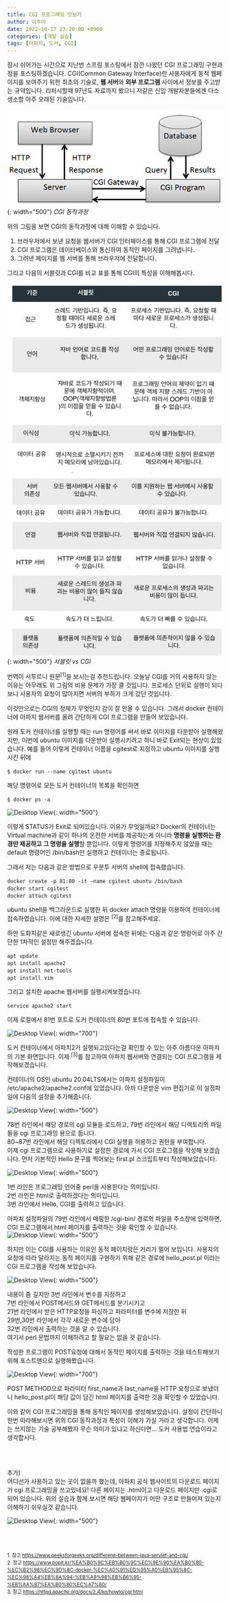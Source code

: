 ```yaml
---
title: CGI 프로그래밍 맛보기
author: 이주아
date: 2022-10-17 23:20:00 +0900
categories: [개발 실습]
tags: [아파치, 도커, CGI]
---
```


잠시 쉬어가는 시간으로 지난번 스프링 포스팅에서 잠깐 나왔던 CGI 프로그래밍 구현과정을 포스팅하겠습니다. CGI(Common Gateway Interface)란 사용자에게 동적 웹페이지를 보여주기 위한 최초의 기술로, **웹 서버**와 **외부 프로그램** 사이에서 정보를 주고받는 규약입니다. 리처시할때 97년도 자료까지 봤으니 저같은 신입 개발자분들에겐 다소 생소할 아주 오래된 기술입니다. 

![Desktop View](/assets/img/20221015/1.png){: width="500"} _CGI 동작과정_

위의 그림을 보면 CGI의 동작과정에 대해 이해할 수 있습니다.
1. 브라우저에서 보낸 요청을 웹서버가 CGI 인터페이스를 통해 CGI 프로그램에 전달
2. CGI 프로그램은 데이터베이스와 통신하여 동적인 페이지를 그려냅니다.
3. 그려낸 페이지를 웹 서버를 통해 브라우저에 전달합니다.


그리고 다음의 서블릿과 CGI를 비교 표를 통해 CGI의 특성을 이해해봅시다.

![Desktop View](/assets/img/20221015/2.png){: width="500"} _서블릿 vs CGI_

번역이 서투르니 원문<sup>[1]</sup>을 보시는걸 추천드립니다. 오늘날 CGI를 거의 사용하지 않는 이유는 아무래도 위 그림의 비용 문제가 가장 클 것입니다. 프로세스 단위로 실행이 되다보니 사용자의 요청이 많아지면 서버의 부하가 크게 갔던 것입니다.

이것만으로는 CGI의 정체가 무엇인지 감이 잘 안올 수 있습니다. 그래서 docker 컨테이너에 아파지 웹서버를 올려 간단하게 CGI 프로그램을 만들어 보았습니다. 

원래 도커 컨테이너를 실행할 때는 run 명령어를 써서 바로 이미지를 다운받아 실행해왔지만, 이번에 ubuntu 이미지를 다운받아 실행시키려고 하니 바로 Exit되는 현상이 있었습니다. 예를 들어 이렇게 컨테이너 이름을 cgitest로 지정하고 ubuntu 이미지를 실행시킨 뒤에

```$ docker run --name cgitest ubuntu ```

해당 명령어로 모든 도커 컨테이너의 목록을 확인하면

```$ docker ps -a```

![Desktop View](/assets/img/20221015/3.png){: width="500"}

이렇게 STATUS가 Exit로 되어있습니다. 이유가 무엇일까요? Docker의 컨테이너는 Virtual machine과 같이 하나의 온전한 서버를 제공하는게 아니라 **명령을 실행하는 환경만 제공하고 그 명령을 실행**할 뿐입니다. 이렇게 명령어를 지정해주지 않았을 때는 default 명령어인 /bin/bash만 실행하고 컨테이너는 종료됩니다.

그래서 저는 다음과 같은 방법으로 우분투 서버의 shell에 접속했습니다.

```docker create -p 81:80 -it —name cgitest ubuntu /bin/bash```   
```docker start cgitest```  
```docker attach cgitest```

ubuntu shell을 백그라운드로 실행한 뒤 docker attach 명령을 이용하여 컨테이너에 접속하였습니다. 이에 대한 자세한 설명은 <sup>[2]</sup>를 참고해주세요. 

하얀 도화지같은 새로생긴 ubuntu 서버에 접속한 뒤에는 다음과 같은 명령어로 아주 간단한 1차적인 설정만 해주겠습니다.

```apt update```  
```apt install apache2```  
```apt install net-tools```  
```apt install vim```

그리고 설치한 apache 웹서버를 실행시켜보겠습니다.  

```service apache2 start```

이제 로컬에서 81번 포트로 도커 컨테이너의 80번 포트에 접속할 수 있습니다.

![Desktop View](/assets/img/20221015/4.png){: width="700"}

도커 컨테이너에서 아파치2가 실행되고있다는걸 확인할 수 있는 아주 아름다운 아파치의 기본 화면입니다. 이제 <sup>[3]</sup>를 참고하여 아파치 웹서버와 연결되는 CGI 프로그램을 제작해보겠습니다.  

컨테이너의 OS인 ubuntu 20.04LTS에서는 아파치 설정파일이 /etc/apache2/apache2.conf에 있었습니다. 아까 다운받은 vim 편집기로 이 설정파일에 다음의 설정을 추가해줍니다.

![Desktop View](/assets/img/20221015/5.png){: width="500"}

78번 라인에서 해당 경로의 cgi 모듈을 로드하고,
79번 라인에서 해당 디렉토리의 파일들을 cgi 프로그래밍 용으로 둡니다.  
80~87번 라인에서 해당 디렉토리에서 CGI 실행을 허용하고 권한을 부여합니다.   
이제 cgi 프로그램으로 사용하기로 설정한 경로에 가서 CGI 프로그램을 작성해 보겠습니다. 먼저 기본적인 Hello 문구를 찍어보는 first.pl 스크립트부터 작성해보았습니다. 

![Desktop View](/assets/img/20221015/6.png){: width="500"}

1번 라인은 프로그래밍 언어중 perl을 사용한다는 의미입니다.  
2번 라인은 html로 출력하겠다는 의미입니다.  
3번 라인에서 Hello, CGI를 출력하고 있습니다.

아파치 설정파일의 79번 라인에서 매핑한 /cgi-bin/ 경로의 파일을 주소창에 입력하면, CGI 프로그램에서 html 페이지를 출력하는 것을 확인할 수 있습니다.
![Desktop View](/assets/img/20221015/7.png){: width="500"}

하지만 이는 CGI를 사용하는 이유인 동적 페이지랑은 거리가 멀어 보입니다. 사용자의 요청에 따라 달라지는 동적 페이지를 구현하기 위해 같은 경로에 hello_post.pl 이라는 CGI 프로그램을 작성해 보았습니다.

![Desktop View](/assets/img/20221015/8.png){: width="500"}

내용이 좀 길지만 3번 라인에서 변수를 지정하고  
7번 라인에서 POST메서드와 GET메서드를 분기시키고  
21번 라인에서 받은 HTTP요청을 파싱하고 파라미터를 변수에 저장한 뒤  
29번,30번 라인에서 각각 새로운 변수에 담아  
32번 라인에서 출력하는 것을 알 수 있습니다.  
여기서 perl 문법까지 이해하려고 할 필요는 없을 것 같습니다.

작성한 프로그램이 POST요청에 대해서 동적인 페이지를 출력하는 것을 테스트해보기 위해 포스트맨으로 실행해봤습니다.

![Desktop View](/assets/img/20220928/6.png){: width="700"}

POST METHOD으로 파라미터 first_name과 last_name을 HTTP 요청으로 보냈더니 hello_post.pl이 해당 값이 담긴 html 페이지를 출력한 것을 확인할 수 있었습니다. 

이와 같이 CGI 프로그래밍을 통해 동적인 페이지를 생성해보았습니다. 설정이 간단하니 한번 따라해보시면 위의 CGI 동작과정과 특성이 이해가 가실 거라고 생각합니다. 이제는 쓰지않는 기술 공부해봤자 무슨 의미가 있냐고 하신다면... 도커 사용법 연습이라고 생각합시다. 

<br>
<br>


추가)  
어디선가 사용하고 있는 곳이 없을까 했는데, 아파치 공식 웹사이트의 다운로드 페이지가 cgi 프로그래밍을 쓰고있네요! 다른 페이지는 .html이고 다운로드 페이지만 .cgi로 되어 있습니다. 위의 실습과 함께 보시면 해당 웹페이지가 어떤 구조로 만들어져 있는지 이해하기 쉬우실것 같습니다.

![Desktop View](/assets/img/20221015/9.png){: width="500"}

<br>
<br>



<span style="font-size:80%"><a name="footnote_1">1</a>. 참고 <https://www.geeksforgeeks.org/differene-between-java-servlet-and-cgi/></span>  
<span style="font-size:80%"><a name="footnote_2">2</a>. 참고 <https://www.popit.kr/%EA%B0%9C%EB%B0%9C%EC%9E%90%EA%B0%80-%EC%B2%98%EC%9D%8C-docker-%EC%A0%91%ED%95%A0%EB%95%8C-%EC%98%A4%EB%8A%94-%EB%A9%98%EB%B6%95-%EB%AA%87%EA%B0%80%EC%A7%80/></span>  
<span style="font-size:80%"><a name="footnote_3">3</a>. 참고 <https://httpd.apache.org/docs/2.4/ko/howto/cgi.html></span>
